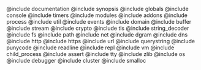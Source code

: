 @include documentation
@include synopsis
@include globals
@include console
@include timers
@include modules
@include addons
@include process
@include util
@include events
@include domain
@include buffer
@include stream
@include crypto
@include tls
@include string_decoder
@include fs
@include path
@include net
@include dgram
@include dns
@include http
@include https
@include url
@include querystring
@include punycode
@include readline
@include repl
@include vm
@include child_process
@include assert
@include tty
@include zlib
@include os
@include debugger
@include cluster
@include smalloc
